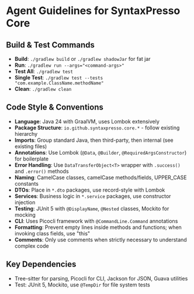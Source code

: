 # Agent Guidelines for SyntaxPresso Core

## Build & Test Commands

- **Build**: `./gradlew build` or `./gradlew shadowJar` for fat jar
- **Run**: `./gradlew run --args="<command-args>"`
- **Test All**: `./gradlew test`
- **Single Test**: `./gradlew test --tests "com.example.ClassName.methodName"`
- **Clean**: `./gradlew clean`

## Code Style & Conventions

- **Language**: Java 24 with GraalVM, uses Lombok extensively
- **Package Structure**: `io.github.syntaxpresso.core.*` - follow existing hierarchy
- **Imports**: Group standard Java, then third-party, then internal (see existing files)
- **Annotations**: Use Lombok (`@Data`, `@Builder`, `@RequiredArgsConstructor`) for boilerplate
- **Error Handling**: Use `DataTransferObject<T>` wrapper with `.success()` and `.error()` methods
- **Naming**: CamelCase classes, camelCase methods/fields, UPPER_CASE constants
- **DTOs**: Place in `*.dto` packages, use record-style with Lombok
- **Services**: Business logic in `*.service` packages, use constructor injection
- **Testing**: JUnit 5 with `@DisplayName`, `@Nested` classes, Mockito for mocking
- **CLI**: Uses Picocli framework with `@CommandLine.Command` annotations
- **Formatting**: Prevent empty lines inside methods and functions; when invoking class fields, use "this"
- **Comments**: Only use comments when strictly necessary to understand complex code

## Key Dependencies

- Tree-sitter for parsing, Picocli for CLI, Jackson for JSON, Guava utilities
- Test: JUnit 5, Mockito, use `@TempDir` for file system tests
